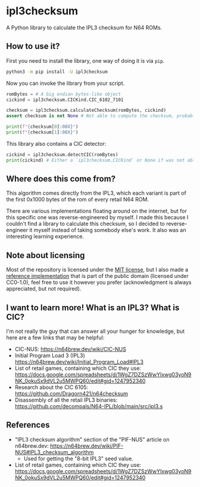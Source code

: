 # ipl3checksum

A Python library to calculate the IPL3 checksum for N64 ROMs.

## How to use it?

First you need to install the library, one way of doing it is via `pip`.

```bash
python3 -m pip install -U ipl3checksum
```

Now you can invoke the library from your script.

```py
romBytes = # A big endian bytes-like object
cickind = ipl3checksum.CICKind.CIC_6102_7101

checksum = ipl3checksum.calculateChecksum(romBytes, cickind)
assert checksum is not None # Not able to compute the checksum, probably because rom was too small

print(f"{checksum[0]:08X}")
print(f"{checksum[1]:08X}")
```

This library also contains a CIC detector:

```py
cickind = ipl3checksum.detectCIC(romBytes)
print(cickind) # Either a `ipl3checksum.CICKind` or None if was not able to detect the CIC
```

## Where does this come from?

This algorithm comes directly from the IPL3, which each variant is part of the first 0x1000 bytes of the rom of every retail N64 ROM.

There are various implementations floating around on the internet, but for this specific one was reverse-engineered by myself.
I made this because I couldn't find a library to calculate this checksum, so I decided to reverse-engineer it myself instead of
taking somebody else's work. It also was an interesting learning experience.

## Note about licensing

Most of the repository is licensed under the [MIT license](LICENSE), but I also made a
[reference implementation](docs/reference_implementation.md) that is part of the public domain (licensed under CC0-1.0), feel free to
use it however you prefer (acknowledgment is always appreciated, but not required).

## I want to learn more! What is an IPL3? What is CIC?

I'm not really the guy that can answer all your hunger for knowledge, but here are a few links that may be helpful:

* CIC-NUS: <https://n64brew.dev/wiki/CIC-NUS>
* Initial Program Load 3 (IPL3) <https://n64brew.dev/wiki/Initial_Program_Load#IPL3>
* List of retail games, containing which CIC they use: <https://docs.google.com/spreadsheets/d/1WgZ7DZSzWwYIxwg03yoN9NK_0okuSx9dVL2u5MWPQ60/edit#gid=1247952340>
* Research about the CIC 6105: <https://github.com/Dragorn421/n64checksum>
* Disassembly of all the retail IPL3 binaries: <https://github.com/decompals/N64-IPL/blob/main/src/ipl3.s>

## References

* "IPL3 checksum algorithm" section of the "PIF-NUS" article on n64brew.dev: <https://n64brew.dev/wiki/PIF-NUS#IPL3_checksum_algorithm>
  * Used for getting the "8-bit IPL3" seed value.
* List of retail games, containing which CIC they use: <https://docs.google.com/spreadsheets/d/1WgZ7DZSzWwYIxwg03yoN9NK_0okuSx9dVL2u5MWPQ60/edit#gid=1247952340>
